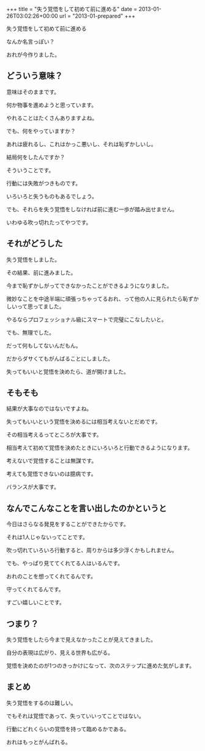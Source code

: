 +++
title = "失う覚悟をして初めて前に進める"
date = 2013-01-26T03:02:26+00:00
url = "2013-01-prepared"
+++

失う覚悟をして初めて前に進める

なんか名言っぽい？

おれが今作りました。

## どういう意味？

意味はそのままです。

何か物事を進めようと思っています。

やれることはたくさんありますよね。

でも、何をやっていますか？

あれは疲れるし、これはかっこ悪いし、それは恥ずかしいし。

結局何をしたんですか？

そういうことです。

行動には失敗がつきものです。

いろいろと失うものもあるでしょう。

でも、それらを失う覚悟をしなければ前に進む一歩が踏み出せません。

いわゆる吹っ切れたってやつです。

## それがどうした

失う覚悟をしました。

その結果、前に進みました。

今まで恥ずかしがってできなかったことができるようになりました。

微妙なことを中途半端に頑張っちゃってるおれ、って他の人に見られたら恥ずかしいって思ってました。

やるならプロフェッショナル級にスマートで完璧にこなしたいと。

でも、無理でした。

だって何もしてないんだもん。

だからダサくてもがんばることにしました。

失ってもいいと覚悟を決めたら、道が開けました。

## そもそも

結果が大事なのではないですよね。

失ってもいいという覚悟を決めるには相当考えないとだめです。

その相当考えるってところが大事です。

相当考えて初めて覚悟を決めたときにいろいろと行動できるようになります。

考えないで覚悟することは無謀です。

考えても覚悟できないのは臆病です。

バランスが大事です。

## なんでこんなことを言い出したのかというと

今日はさらなる発見をすることができたからです。

それは1人じゃないってことです。

吹っ切れていろいろ行動すると、周りからは多少浮くかもしれません。

でも、やっぱり見ててくれてる人はいるんです。

おれのことを想ってくれてるんです。

守ってくれてるんです。

すごい嬉しいことです。

## つまり？

失う覚悟をしたら今まで見えなかったことが見えてきました。

自分の表現は広がり、見える世界も広がる。

覚悟を決めたのが1つのきっかけになって、次のステップに進めた気がします。

## まとめ

失う覚悟をするのは難しい。

でもそれは覚悟であって、失っていいってことではない。

行動にどれくらいの覚悟を持って臨めるかである。

おれはもっとがんばれる。